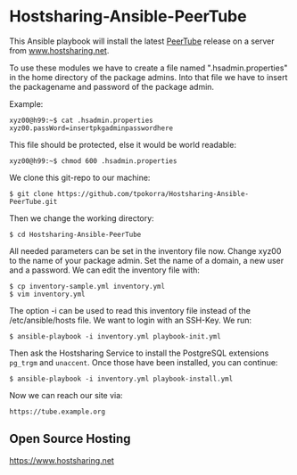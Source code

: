 Hostsharing-Ansible-PeerTube
============================

This Ansible playbook will install the latest [PeerTube](https://joinpeertube.org/) release on a server from www.hostsharing.net.

To use these modules we have to create a file named ".hsadmin.properties" in the home directory of the package admins. Into that file we have to insert the packagename and password of the package admin. 

Example:

    xyz00@h99:~$ cat .hsadmin.properties 
    xyz00.passWord=insertpkgadminpasswordhere

This file should be protected, else it would be world readable:

    xyz00@h99:~$ chmod 600 .hsadmin.properties

We clone this git-repo to our machine:

    $ git clone https://github.com/tpokorra/Hostsharing-Ansible-PeerTube.git

Then we change the working directory:

    $ cd Hostsharing-Ansible-PeerTube

All needed parameters can be set in the inventory file now. Change xyz00 to the name of your package admin. Set the name of a domain, a new user and a password. We can edit the inventory file with:

    $ cp inventory-sample.yml inventory.yml
    $ vim inventory.yml
    
The option -i can be used to read this inventory file instead of the /etc/ansible/hosts file. We want to login with an SSH-Key. We run:

    $ ansible-playbook -i inventory.yml playbook-init.yml

Then ask the Hostsharing Service to install the PostgreSQL extensions `pg_trgm` and `unaccent`. Once those have been installed, you can continue:

    $ ansible-playbook -i inventory.yml playbook-install.yml

Now we can reach our site via:

    https://tube.example.org

Open Source Hosting
-------------------

https://www.hostsharing.net
